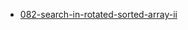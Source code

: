 - [082-search-in-rotated-sorted-array-ii](https://leetcode.com/problems/search-in-rotated-sorted-array-ii/)